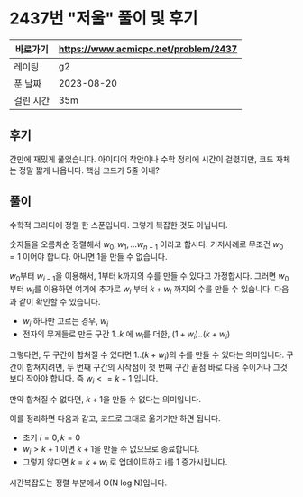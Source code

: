 # 2437번 "저울" 풀이 및 후기

| 바로가기  | <https://www.acmicpc.net/problem/2437> |
|-------|----------------------------------------|
| 레이팅   | g2                                     |
| 푼 날짜  | 2023-08-20                             |
| 걸린 시간 | 35m                                    |

## 후기

간만에 재밌게 풀었습니다.
아이디어 착안이나 수학 정리에 시간이 걸렸지만, 코드 자체는 정말 짧게 나옵니다.
핵심 코드가 5줄 이내?

## 풀이

수학적 그리디에 정렬 한 스푼입니다.
그렇게 복잡한 것도 아닙니다.

숫자들을 오름차순 정렬해서 $w_0, w_1, ... w_{n-1}$ 이라고 합시다.
기저사례로 무조건 $w_0 = 1$ 이어야 합니다. 아니면 1을 만들 수 없습니다.

$w_0$부터 $w_{i-1}$을 이용해서, 1부터 k까지의 수를 만들 수 있다고 가정합시다.
그러면 $w_0$ 부터 $w_i$를 이용하면 여기에 추가로 $w_i$ 부터 $k + w_i$ 까지의 수를 만들 수 있습니다.
다음과 같이 확인할 수 있습니다.

- $w_i$ 하나만 고르는 경우, $w_i$
- 전자의 무게들로 만든 구간 $1..k$ 에 $w_i$를 더한, $(1 + w_i)..(k + w_i)$

그렇다면, 두 구간이 합쳐질 수 있다면 $1..(k + w_i)$의 수를 만들 수 있다는 의미입니다.
구간이 합쳐지려면, 두 번째 구간의 시작점이 첫 번째 구간 끝점 바로 다음 수이거나 그것보다 작아야 합니다.
즉 $w_i <= k + 1$ 입니다.

만약 합쳐질 수 없다면, $k + 1$을 만들 수 없다는 의미입니다.

이를 정리하면 다음과 같고, 코드로 그대로 옮기기만 하면 됩니다.

- 초기 $i = 0, k = 0$
- $w_i > k + 1$ 이면 $k + 1$을 만들 수 없으므로 종료합니다.
- 그렇지 않다면 $k = k + w_i$ 로 업데이트하고 i를 1 증가시킵니다.

시간복잡도는 정렬 부분에서 O(N log N)입니다.
